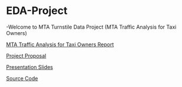 # EDA-Project

-Welcome to MTA Turnstile Data Project (MTA Traffic Analysis for Taxi Owners)


[MTA Traffic Analysis for Taxi Owners Report](https://github.com/alaanouud/EDA-Project/blob/main/MTA%20Report%20(EDA).pdf) 

[Project Proposal](https://github.com/alaanouud/EDA-Project/blob/main/MTA%20Turnstile%20Data.docx) 

[Presentation Slides](https://github.com/alaanouud/EDA-Project/blob/main/MTA%20Presentation(EDA).pdf) 


[Source Code](https://github.com/alaanouud/EDA-Project/blob/main/Project-mta.ipynb) 
